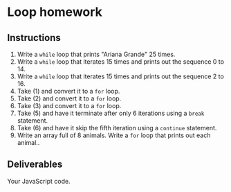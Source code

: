 # Loop homework

## Instructions

1. Write a `while` loop that prints "Ariana Grande" 25 times.
2. Write a `while` loop that iterates 15 times and prints out the sequence 0 to 14.
3. Write a `while` loop that iterates 15 times and prints out the sequence 2 to 16.
4. Take (1) and convert it to a `for` loop.
5. Take (2) and convert it to a `for` loop.
6. Take (3) and convert it to a `for` loop.
7. Take (5) and have it terminate after only 6 iterations using a `break` statement.
8. Take (6) and have it skip the fifth iteration using a `continue` statement.
9. Write an array full of 8 animals. Write a `for` loop that prints out each animal..

## Deliverables

Your JavaScript code.
